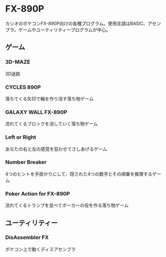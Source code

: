 # FX-890P

カシオのポケコンFX-890P向けの各種プログラム。使用言語はBASIC、アセンブラ。ゲームやユーティリティープログラムが中心。

## ゲーム

### 3D-MAZE

3D迷路

### CYCLES 890P

落ちてくる矢印で輪を作り消す落ち物ゲーム

### GALAXY WALL FX-890P

流れてくるブロックを消していく落ち物ゲーム

### Left or Right

あなたの右と左の感覚を狂わせてさしあげるゲーム

### Number Breaker

4つのヒントを手掛かりにして、隠された4つの数字とその順番を推理するゲーム

### Poker Action for FX-890P

流れてくるトランプを並べてポーカーの役を作る落ち物ゲーム

## ユーティリティー

### DisAssembler FX

ポケコン上で動くディスアセンブラ
